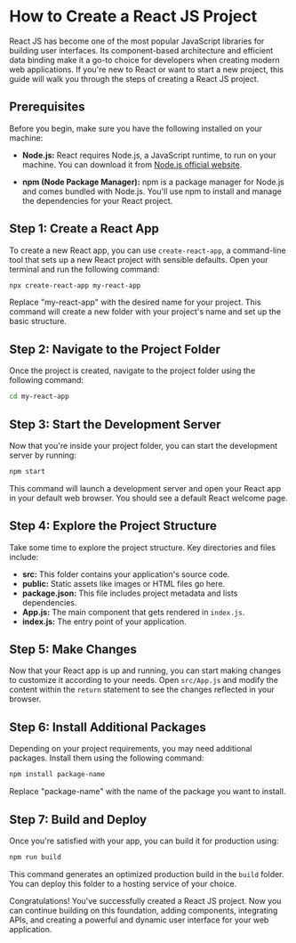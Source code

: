 # How to Create a React JS Project

React JS has become one of the most popular JavaScript libraries for building user interfaces. Its component-based architecture and efficient data binding make it a go-to choice for developers when creating modern web applications. If you're new to React or want to start a new project, this guide will walk you through the steps of creating a React JS project.

## Prerequisites

Before you begin, make sure you have the following installed on your machine:

- **Node.js:** React requires Node.js, a JavaScript runtime, to run on your machine. You can download it from [Node.js official website](https://nodejs.org/).

- **npm (Node Package Manager):** npm is a package manager for Node.js and comes bundled with Node.js. You'll use npm to install and manage the dependencies for your React project.

## Step 1: Create a React App

To create a new React app, you can use `create-react-app`, a command-line tool that sets up a new React project with sensible defaults. Open your terminal and run the following command:

```bash
npx create-react-app my-react-app
```

Replace "my-react-app" with the desired name for your project. This command will create a new folder with your project's name and set up the basic structure.

## Step 2: Navigate to the Project Folder

Once the project is created, navigate to the project folder using the following command:

```bash
cd my-react-app
```

## Step 3: Start the Development Server

Now that you're inside your project folder, you can start the development server by running:

```bash
npm start
```

This command will launch a development server and open your React app in your default web browser. You should see a default React welcome page.

## Step 4: Explore the Project Structure

Take some time to explore the project structure. Key directories and files include:

- **src:** This folder contains your application's source code.
- **public:** Static assets like images or HTML files go here.
- **package.json:** This file includes project metadata and lists dependencies.
- **App.js:** The main component that gets rendered in `index.js`.
- **index.js:** The entry point of your application.

## Step 5: Make Changes

Now that your React app is up and running, you can start making changes to customize it according to your needs. Open `src/App.js` and modify the content within the `return` statement to see the changes reflected in your browser.

## Step 6: Install Additional Packages

Depending on your project requirements, you may need additional packages. Install them using the following command:

```bash
npm install package-name
```

Replace "package-name" with the name of the package you want to install.

## Step 7: Build and Deploy

Once you're satisfied with your app, you can build it for production using:

```bash
npm run build
```

This command generates an optimized production build in the `build` folder. You can deploy this folder to a hosting service of your choice.

Congratulations! You've successfully created a React JS project. Now you can continue building on this foundation, adding components, integrating APIs, and creating a powerful and dynamic user interface for your web application.